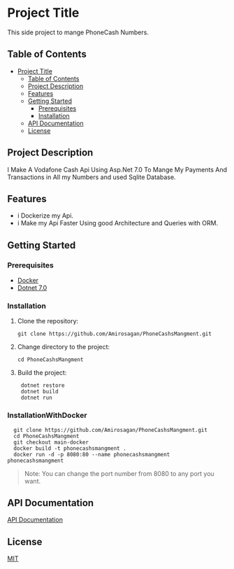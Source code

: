 # Project Title

This side project to mange PhoneCash Numbers.

## Table of Contents

- [Project Title](#project-title)
  - [Table of Contents](#table-of-contents)
  - [Project Description](#project-description)
  - [Features](#features)
  - [Getting Started](#getting-started)
    - [Prerequisites](#prerequisites)
    - [Installation](#installation)
  - [API Documentation](#api-documentation)
  - [License](#license)

## Project Description

I Make A Vodafone Cash Api Using Asp.Net 7.0 To Mange My Payments And Transactions in All my Numbers and used Sqlite Database.

## Features

- i Dockerize my Api.
- i Make my Api Faster Using good Architecture and Queries with ORM.

## Getting Started

### Prerequisites

- [Docker](https://docs.docker.com/get-docker/)
- [Dotnet 7.0](https://dotnet.microsoft.com/download/dotnet/7.0)

### Installation

1. Clone the repository:

   ```shell
   git clone https://github.com/Amirosagan/PhoneCashsMangment.git
   ```
2. Change directory to the project:

   ```shell
   cd PhoneCashsMangment
   ```
3. Build the project:

   ```shell
    dotnet restore
    dotnet build
    dotnet run 
    ```

### InstallationWithDocker

  ```shell
    git clone https://github.com/Amirosagan/PhoneCashsMangment.git
    cd PhoneCashsMangment
    git checkout main-docker
    docker build -t phonecashsmangment .
    docker run -d -p 8080:80 --name phonecashsmangment phonecashsmangment
  ```
  > Note: You can change the port number from 8080 to any port you want.
  
## API Documentation
  [API Documentation](https://documenter.getpostman.com/view/13700701/Tz5qZK8z)

## License
  [MIT](https://choosealicense.com/licenses/mit/)
